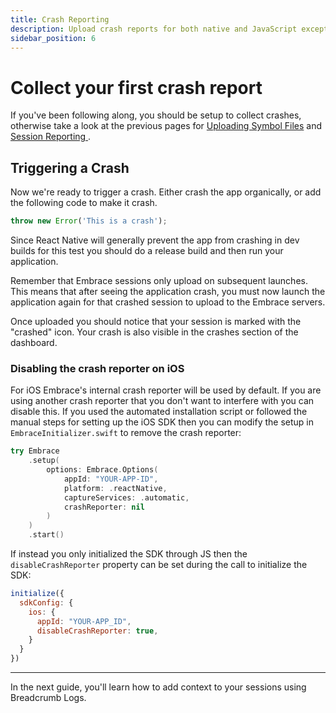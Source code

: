 ```yaml
---
title: Crash Reporting
description: Upload crash reports for both native and JavaScript exceptions from your React Native application using the Embrace SDK
sidebar_position: 6
---
```


# Collect your first crash report

If you've been following along, you should be setup to collect crashes, otherwise take a look at the previous pages
for [Uploading Symbol Files](/react-native/integration/upload-symbol-files) and [Session Reporting
](/react-native/integration/session-reporting).

## Triggering a Crash

Now we're ready to trigger a crash.
Either crash the app organically, or add the following code to make it crash.

```javascript
throw new Error('This is a crash');
```

Since React Native will generally prevent the app from crashing in dev builds for this test you should do a release
build and then run your application.

Remember that Embrace sessions only upload on subsequent launches.
This means that after seeing the application crash, you must now launch the application again for that crashed session
to upload to the Embrace servers.

Once uploaded you should notice that your session is marked with the "crashed" icon.
Your crash is also visible in the crashes section of the dashboard.

### Disabling the crash reporter on iOS

For iOS Embrace's internal crash reporter will be used by default. If you are using another crash reporter that you don't
want to interfere with you can disable this. If you used the automated installation script or followed the manual steps
for setting up the iOS SDK then you can modify the setup in `EmbraceInitializer.swift` to remove the crash reporter:

```swift
try Embrace
    .setup(
        options: Embrace.Options(
            appId: "YOUR-APP-ID",
            platform: .reactNative,
            captureServices: .automatic,
            crashReporter: nil
        )
    )
    .start()
```

If instead you only initialized the SDK through JS then the `disableCrashReporter` property can be set during the
call to initialize the SDK:

```javascript
initialize({
  sdkConfig: {
    ios: {
      appId: "YOUR-APP_ID",
      disableCrashReporter: true,
    }
  }
})
```

---

In the next guide, you'll learn how to add context to your sessions using Breadcrumb Logs.
